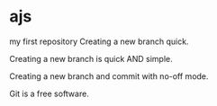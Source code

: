 # ajs
my first repository
Creating a new branch quick.

Creating a new branch is quick AND simple.

Creating a new branch and commit with no-off mode.

Git is a free software.
